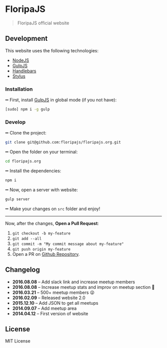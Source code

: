 # FloripaJS
> FloripaJS official website

## Development

This website uses the following technologies:
 
- [NodeJS](http://nodejs.org)
- [GulpJS](http://gulpjs.com)
- [Handlebars](http://handlebarsjs.com)
- [Stylus](http://stylus-lang.com)

### Installation

:heavy_minus_sign: First, install [GulpJS](http://gulpjs.com) in global mode (if you not have):

```bash
[sudo] npm i -g gulp
```

### Develop

:heavy_minus_sign: Clone the project:

```bash
git clone git@github.com:floripajs/floripajs.org.git
```

:heavy_minus_sign: Open the folder on your terminal:

```bash
cd floripajs.org
```

:heavy_minus_sign: Install the dependencies:

```bash
npm i
```

:heavy_minus_sign: Now, open a server with website:

```bash
gulp server
```

:heavy_minus_sign: Make your changes on `src` folder and enjoy!

***

Now, after the changes, **Open a Pull Request**:

1. `git checkout -b my-feature`
2. `git add --all`
3. `git commit -m "My commit message about my-feature"`
4. `git push origin my-feature`
5. Open a PR on [Github Repository](https://github.com/floripajs/floripajs.org).

## Changelog

- **2016.08.08** – Add slack link and increase meetup members
- **2016.08.08** – Increase meetup stats and improv on meetup section :punch:
- **2016.03.21** – 500+ meetup members :stuck_out_tongue_winking_eye:
- **2016.02.09** – Released website 2.0
- **2015.12.10** – Add JSON to get all meetups
- **2014.09.07** – Add meetup area
- **2014.04.12** – First version of website

## License

MIT License



